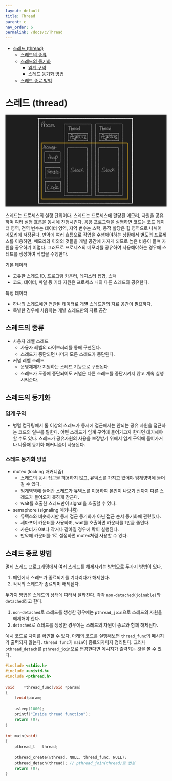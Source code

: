 ```yaml
---
layout: default
title: Thread
parent: c
nav_order: 6
permalink: /docs/c/Thread
---
```


* [스레드 (thread)](#스레드-thread)
  * [스레드의 종류](#스레드의-종류)
  * [스레드의 동기화](#스레드의-동기화)
    * [임계 구역](#임계-구역)
    * [스레드 동기화 방법](#스레드-동기화-방법)
  * [스레드 종료 방법](#스레드-종료-방법)

# 스레드 (thread)

![스레드](../src/projects/philosophers/philo_07.png)  

스레드는 프로세스의 실행 단위이다. 스레드는 프로세스에 할당된 메모리, 자원을 공유하며 여러 실행 흐름을 동시에 진행시킨다. 응용 프로그램을 실행하면 코드는 코드 데이터 영역, 전역 변수는 데이터 영역, 지역 변수는 스택, 동적 할당은 힙 영역으로 나뉘어 메모리에 저장된다. 만약에 여러 흐름으로 작업을 수행해야하는 상황에서 별도의 프로세스를 이용하면, 메모리와 이외의 것들을 개별 공간에 가지게 되므로 높은 비용이 들며 자원을 공유하기 어렵다. 그러므로 프로세스의 메모리를 공유하여 사용해야하는 경우에 스레드를 생성하여 작업을 수행한다. 

기본 데이터  
  - 고유한 스레드 ID, 프로그램 카운터, 레지스터 집합, 스택
  - 코드, 데이터, 파일 등 기타 자원은 프로세스 내의 다른 스레드와 공유한다.  

특정 데이터  
  - 하나의 스레드에만 연관된 데이터로 개별 스레드만의 자료 공간이 필요하다.
  - 특별한 경우에 사용하는 개별 스레드만의 자료 공간

## 스레드의 종류
- 사용자 레벨 스레드
  - 사용자 레벨의 라이브러리를 통해 구현된다.
  - 스레드가 중단되면 나머지 모든 스레드가 중단된다.
- 커널 레벨 스레드
  - 운영체제가 지원하는 스레드 기능으로 구현된다.
  - 스레드가 도중에 중단되어도 커널은 다른 스레드를 중단시키지 않고 계속 실행시켜준다.

## 스레드의 동기화

### 임계 구역
  - 병렬 컴퓨팅에서 둘 이상의 스레드가 동시에 접근해서는 안되는 공유 자원을 접근하는 코드의 일부를 말한다. 어떤 스레드가 임계 구역에 들어가고자 한다면 대기해야 할 수도 있다. 스레드가 공유자원의 사용을 보장받기 위해서 임계 구역에 들어가거나 나올때 동기화 매커니즘이 사용된다.

### 스레드 동기화 방법
  - mutex (locking 매커니즘)
    - 스레드의 동시 접근을 허용하지 않고, 뮤텍스를 가지고 있어야 임계영역에 들어갈 수 있다.
    - 임계역역에 들어간 스레드가 뮤텍스를 이용하여 본인이 나오기 전까지 다른 스레드가 들어오지 못하게 잠근다.
    - wait를 호출한 스레드만이 signal을 호출할 수 있다.
  - semaphore (signaling 매커니즘)
    - 뮤텍스와 비슷하지만 동시 접근 동기화가 아닌 접근 순서 동기화에 관련있다.
    - 세마포어 카운터를 사용하며, wait를 호출하면 카운터를 1만큼 줄인다.
    - 카운터가 0보다 작거나 같아질 경우에 락이 실행된다.
    - 만약에 카운터를 1로 설정하면 mutex처럼 사용할 수 있다.


## 스레드 종료 방법  

멀티 스레드 프로그래밍에서 여러 스레드를 해제시키는 방법으로 두가지 방법이 있다.  
  1. 메인에서 스레드가 종료되기를 기다리다가 해제한다.
  2. 각각의 스레드가 종료되며 해제된다.

두가지 방법은 스레드의 상태에 따라서 달라진다. 각각 `non-detached(joinable)`와 `detached`라고 한다.  
  1. `non-detached`로 스레드를 생성한 경우에는 `pthread_join`으로 스레드의 자원을 해제해야 한다.  
  2. `detached`로 스레드를 생성한 경우에는 스레드의 자원이 종료와 함께 해제된다. 

예시 코드로 차이를 확인할 수 있다. 아래의 코드를 실행해보면 `thread_func`의 메시지가 출력되지 않는다. `thread_func`가 `main`이 종료되자마자 정리된다. 그러나 `pthread_detach`를 `pthread_join`으로 변경한다면 메시지가 출력되는 것을 볼 수 있다. 

```c
#include <stdio.h>
#include <unistd.h>
#include <pthread.h>

void	*thread_func(void *param)
{
	(void)param;
	
	usleep(1000);
	printf("Inside thread function");
	return (0);
}

int main(void) 
{ 
	pthread_t	thread;
	
	pthread_create(&thread, NULL, thread_func, NULL);
	pthread_detach(thread);	// pthread_join(thread)로 변경
	return (0);
}
``` 
